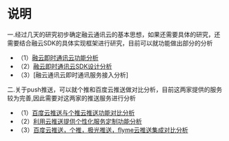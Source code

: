 # 说明

一.经过几天的研究初步确定融云通讯云的基本思想，如果还需要具体的研究，还需要结合融云SDK的具体实现框架进行研究，目前可以就功能做出部分的分析
  
   - （1）[融云即时通讯云功能分析](./rongyun.md)
   - （2）[融云即时通讯云SDK设计分析](./rongyun-sdk-设计分析.md)
   - （3）[融云通讯云即时通讯服务接入分析]
  
二.关于push推送，可以就个推和百度云推送做对比分析，目前这两家提供的服务较为完善,因此需要对这两家的推送服务进行分析
   - （1）[百度云推送与个推云推送功能对比分析](./baiduViaGeTui-android.md)
   - （2）[利用云推送提供个性化服务定制功能分析](./基于云推送订制功能.md)
   - （3）[百度云推送，个推，极光推送，flyme云推送集成对比分析](./Push推送研究说明.md)

